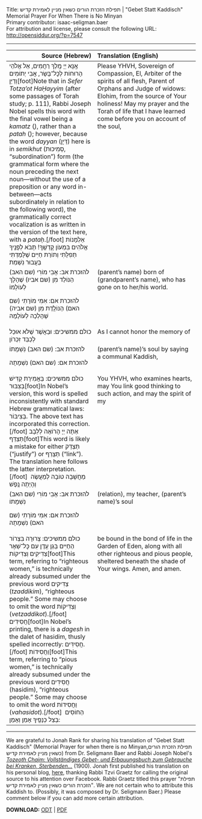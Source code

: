 <html>
<head></head>
<body>
Title: תפילת הזכרת הורים כשאין מניין לאמירת קדיש | "Gebet Statt Kaddisch" Memorial Prayer For When There is No Minyan<br />
Primary contributor: isaac-seligman.baer<br />
For attribution and license, please consult the following URL: <a href="http://opensiddur.org/?p=7547">http://opensiddur.org/?p=7547</a>
<p />
<hr />

<table style="margin-left: auto;margin-right: auto;" class="draggable">
<thead><tr><th id="x" style="text-align: right;">Source (Hebrew)</th><th style="text-align: left;">Translation (English)</th></tr></thead>
<tbody>
<tr>
<td style="vertical-align:top;" width="46%">
<div class="liturgy"><span lang="he">
אָֽנָּא יְיָ מֶֽלֶךְ רַחֲמִים,
 אֵל אֱלֹהֵי הָרוּחוֹת לְכׇל־בָּשָׂר,
 אֲבִי יְתוֹמִים וְדַיַּן[foot]Note that in <em>Sefer Totza’ot HaḤayyim</em> (after some passages of Torah study; p. 111), Rabbi Joseph Nobel spells this word with the final vowel being a <em>kamatz</em> (ָ), rather than a <em>patah</em> (ַ); however, because the word <em>dayyan</em> (דַּיָּן) here is in <em>semikhut</em> (סְמִיכוּת, “subordination”) form (the grammatical form where the noun preceding the next noun—without the use of a preposition or any word in-between—acts subordinately in relation to the following word), the grammatically correct vocalization is as written in the version of the text here, with a <em>pataḥ</em>.[/foot] אַלְמָנוֹת 
אֱלֹהִים בִּמְעוֹן קׇדְשֶֽׁךָ! 
תָּבֹא לְפָנֶֽיךָ תְּפִלָּתִי וְתוֹרַת חַיִּים שֶׁלָּמַדְתִּי בַּעֲבוּר נִשְׁמַת
</span></div></td>
 
<td style="vertical-align:top;" width="53%"><div class="english">
Please YHVH, Sovereign of Compassion, 
El, Arbiter of the spirits of all flesh, 
Parent of Orphans and Judge of widows: 
Elohim, from the source of Your holiness! 
May my prayer and the Torah of life that I have learned come before you on account of the soul,
</div></td></tr>


<tr><td style="vertical-align:top;" width="46%"><div class="liturgy"><span lang="he">
<span class="instruction">להזכרת אב:</span> אָבִי מוֹרִי         <span class="instruction">(שם האב)</span>         הַנּוֹלַד מִן       <span class="instruction">(שם אביו)</span>        שֶׁהָלָךְ לְעוֹלָמוֹ

<span class="instruction">להזכרת אם:</span> אִמִּי מוֹרָתִי         <span class="instruction">(שם האם)</span>         הַנּוֹלֶֽדֶת מִן        <span class="instruction">(שם אביה)</span>        שֶׁהָלְכָה לְעוֹלָמָהּ
</span></div></td>
 
<td style="vertical-align:top;" width="53%"><div class="english">
<span class="instruction">(parent’s name)</span>        born of        <span class="instruction">(grandparent’s name)</span>, who has gone on to her/his world. 
</div></td></tr>


<tr><td style="vertical-align:top;" width="46%"><div class="liturgy"><span lang="he">
<span class="instruction">כולם ממשיכים:</span> וּבַאֲשֶׁר שֶׁלֹּא אוּכַל לְכַבֵּד זִכְרוֹן
</span></div></td>
 
<td style="vertical-align:top;" width="53%"><div class="english">
As I cannot honor the memory of 
</div></td></tr>


<tr><td style="vertical-align:top;" width="46%"><div class="liturgy"><span lang="he">
<span class="instruction">להזכרת אב:</span>              <span class="instruction">(שם האב)</span>            נִשְׁמָתוֹ
 
<span class="instruction">להזכרת אם:</span>              <span class="instruction">(שם האם)</span>            נִשְׁמָתָהּ
</span></div></td>
 
<td style="vertical-align:top;" width="53%"><div class="english">
<span class="instruction">(parent’s name)</span>’s soul by saying a communal Kaddish, 
</div></td></tr>


<tr><td style="vertical-align:top;" width="46%"><div class="liturgy"><span lang="he">
<span class="instruction">כולם ממשיכים: בַּאֲמִירַת קַדִּישׁ בְּצִבּוּר</span>[foot]In Nobel’s version, this word is spelled inconsistently with standard Hebrew grammatical laws: בְּצִיבּוֹר. The above text has incorporated this correction.[/foot] אַתָּה יְיָ הָרוֹאֶה לַלֵּבָב תְּצַדֵּף[foot]This word is likely a mistake for either תְּצַדֵּק (“justify”) or תְּצָרֵף (“link”). The translation here follows the latter interpretation.[/foot]&nbsp;
מַחֲשָׁבָה טוֹבָה לְמַעֲשֶׂה 
וְהָיְתָה נֶֽפֶשׁ
</span></div></td>
 
<td style="vertical-align:top;" width="53%"><div class="english">
You YHVH, who examines hearts, 
may You link good thinking to such action, 
and may the spirit of my
</div></td></tr>


<tr><td style="vertical-align:top;" width="46%"><div class="liturgy"><span lang="he">
<span class="instruction">להזכרת אב:</span> אָבִי מוֹרִי              <span class="instruction">(שם האב)</span>            נִשְׁמָתוֹ
 
<span class="instruction">להזכרת אם:</span> אִמִּי מוֹרָתִי              <span class="instruction">(שם האם)</span>            נִשְׁמָתָהּ
</span></div></td>
 
<td style="vertical-align:top;" width="53%"><div class="english">
<span class="instruction">(relation)</span>, my teacher, <span class="instruction">(parent’s name)</span>’s soul 
</div></td></tr>


<tr><td style="vertical-align:top;" width="46%"><div class="liturgy"><span lang="he">
<span class="instruction">כולם ממשיכים:</span> צְרוּרָה בִּצְרוֹר הַחַיִּים בְּגַן עֵֽדֶן 
עִם כׇּל־שְׁאָר צַדִּיקִים וְצַדִּיקוֹת[foot]This term, referring to “righteous women,” is technically already subsumed under the previous word צַדִּיקים (<em>tzaddikim</em>), “righteous people.” Some may choose to omit the word וְצַדִּיקוֹת (<em>vetzaddikot</em>).[/foot] חֲסִידִים[foot]In Nobel’s printing, there is a <em>dagesh</em> in the dalet of hasidim, thusly spelled incorrectly: חֲסִידִּים.[/foot] וַחֲסִידוֹת[foot]This term, referring to “pious women,” is technically already subsumed under the previous word חֲסִידִים (hasidim), “righteous people.” Some may choose to omit the word וַחֲסִידוֹת (<em>vahasidot</em>).[/foot]&nbsp;
הַחוֹסִים בְּצֵל כְּנָפֶֽיךָ 
אָמֵן וְאָמֵן:
</span></div></td>
 
<td style="vertical-align:top;" width="53%"><div class="english">
be bound in the bond of life in the Garden of Eden, 
along with all other righteous and pious people, 
sheltered beneath the shade of Your wings. 
Amen, and amen.
</td></tr>
</tbody></table>

<hr />

We are grateful to Jonah Rank for sharing his translation of "Gebet Statt Kaddisch" (Memorial Prayer for when there is no Minyan,תפילת הזכרת הורים כשאין מניין לאמירת קדיש) from Dr. Seligmann Baer and Rabbi Joseph Nobel's <em><a href="http://books.google.com/books?id=MI4_AAAAYAAJ&lpg=PA322&ots=EiG6GnjAuy&dq=gebet+statt+kaddisch&pg=PA322#v=onepage&q&f=false">Tozeoth Chajm: Vollständiges Gebet- und Erbauungsbuch zum Gebrauche bei Kranken, Sterbenden...</a></em> (1900). Jonah first published his translation on his personal blog, <a href="http://jonahrank.wordpress.com/2013/08/08/memorial-prayer-when-there-is-no-minyan-for-saying-kaddish/">here</a>, thanking Rabbi Tzvi Graetz for calling the original source to his attention over Facebook. Rabbi Graetz titled this prayer "תפילת הזכרת הורים כשאין מניין לאמירת קדיש". We are not certain who to attribute this Kaddish to. (Possibly, it was composed by Dr. Seligmann Baer.) Please comment below if you can add more certain attribution.

<strong>DOWNLOAD:</strong> <a href="https://opensiddur.org/wp-content/uploads/2013/08/Seligmann-Baer-Kaddish-without-minyan-trans.-Jonah-Rank.odt">ODT</a> | <a href="https://opensiddur.org/wp-content/uploads/2013/08/Seligmann-Baer-Kaddish-without-minyan-trans.-Jonah-Rank.pdf">PDF</a>
</body>
</html>